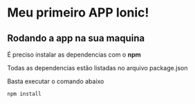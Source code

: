 # Meu primeiro APP Ionic! 

## Rodando a app na sua maquina

É preciso instalar as dependencias com o **npm**

Todas as dependencias estão listadas no arquivo package.json

Basta executar o comando abaixo

```
npm install
```